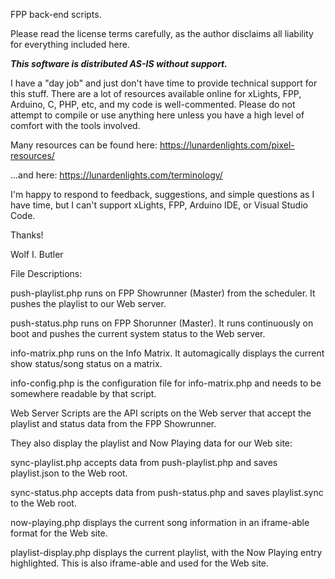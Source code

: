 FPP back-end scripts.

Please read the license terms carefully, as the author disclaims all liability for everything included here.

***This software is distributed AS-IS without support.*** 

I have a "day job" and just don't have time to provide technical support for this stuff. There are a lot of resources available online for xLights, FPP, Arduino, C, PHP, etc, and my code is well-commented. Please do not attempt to compile or use anything here unless you have a high level of comfort with the tools involved.

Many resources can be found here: https://lunardenlights.com/pixel-resources/

...and here: https://lunardenlights.com/terminology/

I'm happy to respond to feedback, suggestions, and simple questions as I have time, but I can't support xLights, FPP, Arduino IDE, or Visual Studio Code.

Thanks!

Wolf I. Butler

File Descriptions:

push-playlist.php runs on FPP Showrunner (Master) from the scheduler. It pushes the playlist to our Web server.

push-status.php runs on FPP Shorunner (Master). It runs continuously on boot and pushes the current system status to the Web server.

info-matrix.php runs on the Info Matrix. It automagically displays the current show status/song status on a matrix.

info-config.php is the configuration file for info-matrix.php and needs to be somewhere readable by that script.

Web Server Scripts are the API scripts on the Web server that accept the playlist and status data from the FPP Showrunner.

They also display the playlist and Now Playing data for our Web site:

sync-playlist.php accepts data from push-playlist.php and saves playlist.json to the Web root.

sync-status.php accepts data from push-status.php and saves playlist.sync to the Web root.

now-playing.php displays the current song information in an iframe-able format for the Web site.

playlist-display.php displays the current playlist, with the Now Playing entry highlighted. This is also iframe-able and used for the Web site.
